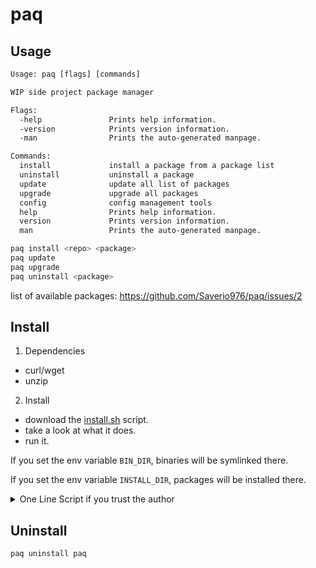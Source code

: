 # paq

## Usage

```txt
Usage: paq [flags] [commands]

WIP side project package manager

Flags:
  -help               Prints help information.
  -version            Prints version information.
  -man                Prints the auto-generated manpage.

Commands:
  install             install a package from a package list
  uninstall           uninstall a package
  update              update all list of packages
  upgrade             upgrade all packages
  config              config management tools
  help                Prints help information.
  version             Prints version information.
  man                 Prints the auto-generated manpage.
```

```bash
paq install <repo> <package>
paq update
paq upgrade
paq uninstall <package>
```

list of available packages: <https://github.com/Saverio976/paq/issues/2>

## Install

1. Dependencies

  - curl/wget
  - unzip

2. Install

  - download the [install.sh](https://raw.githubusercontent.com/Saverio976/paq/main/install.sh) script.
  - take a look at what it does.
  - run it.

  If you set the env variable `BIN_DIR`, binaries will be symlinked there.

  If you set the env variable `INSTALL_DIR`, packages will be installed there.

<details>
  <summary>One Line Script if you trust the author</summary>

```bash
curl -fsSL https://raw.githubusercontent.com/Saverio976/paq/main/install.sh | \
  BIN_DIR="$HOME/.local/bin" bash
```

</details>

## Uninstall

```
paq uninstall paq
```
